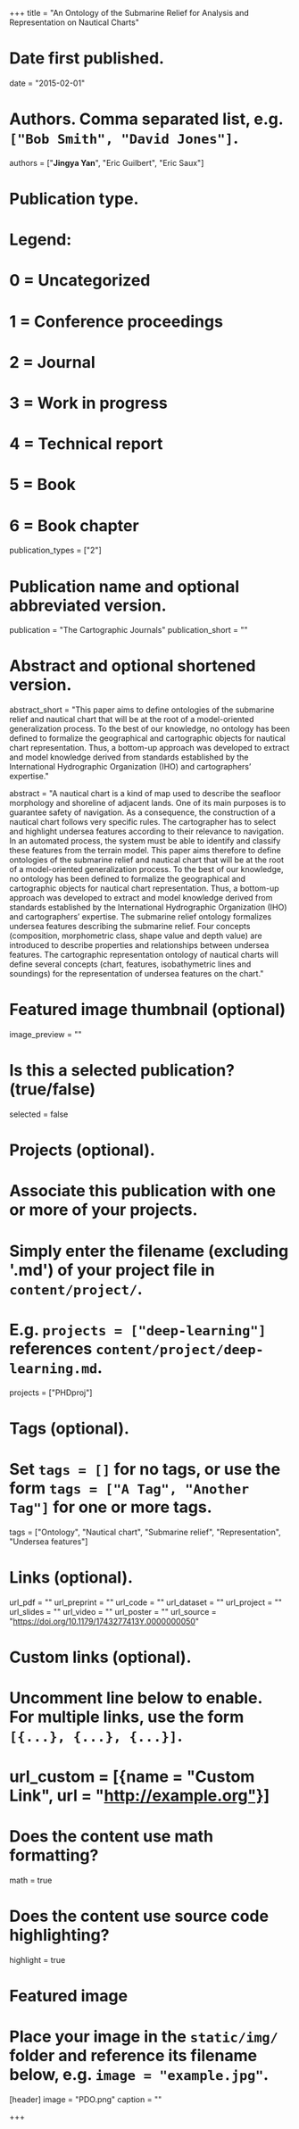 
+++
title = "An Ontology of the Submarine Relief for Analysis and Representation on Nautical Charts"

# Date first published.
date = "2015-02-01"

# Authors. Comma separated list, e.g. `["Bob Smith", "David Jones"]`.
authors = ["**Jingya Yan**", "Eric Guilbert", "Eric Saux"]

# Publication type.
# Legend:
# 0 = Uncategorized
# 1 = Conference proceedings
# 2 = Journal
# 3 = Work in progress
# 4 = Technical report
# 5 = Book
# 6 = Book chapter
publication_types = ["2"]

# Publication name and optional abbreviated version.
publication = "The Cartographic Journals"
publication_short = ""

# Abstract and optional shortened version.
abstract_short = "This paper aims to define ontologies of the submarine relief and nautical chart that will be at the root of a model-oriented generalization process. To the best of our knowledge, no ontology has been defined to formalize the geographical and cartographic objects for nautical chart representation. Thus, a bottom-up approach was developed to extract and model knowledge derived from standards established by the International Hydrographic Organization (IHO) and cartographers’ expertise."

abstract = "A nautical chart is a kind of map used to describe the seafloor morphology and shoreline of adjacent lands. One of its main purposes is to guarantee safety of navigation. As a consequence, the construction of a nautical chart follows very specific rules. The cartographer has to select and highlight undersea features according to their relevance to navigation. In an automated process, the system must be able to identify and classify these features from the terrain model. This paper aims therefore to define ontologies of the submarine relief and nautical chart that will be at the root of a model-oriented generalization process. To the best of our knowledge, no ontology has been defined to formalize the geographical and cartographic objects for nautical chart representation. Thus, a bottom-up approach was developed to extract and model knowledge derived from standards established by the International Hydrographic Organization (IHO) and cartographers’ expertise. The submarine relief ontology formalizes undersea features describing the submarine relief. Four concepts (composition, morphometric class, shape value and depth value) are introduced to describe properties and relationships between undersea features. The cartographic representation ontology of nautical charts will define several concepts (chart, features, isobathymetric lines and soundings) for the representation of undersea features on the chart."


# Featured image thumbnail (optional)
image_preview = ""

# Is this a selected publication? (true/false)
selected = false

# Projects (optional).
#   Associate this publication with one or more of your projects.
#   Simply enter the filename (excluding '.md') of your project file in `content/project/`.
#   E.g. `projects = ["deep-learning"]` references `content/project/deep-learning.md`.
projects = ["PHDproj"]

# Tags (optional).
#   Set `tags = []` for no tags, or use the form `tags = ["A Tag", "Another Tag"]` for one or more tags.
tags = ["Ontology", "Nautical chart", "Submarine relief", "Representation", "Undersea features"]

# Links (optional).
url_pdf = ""
url_preprint = ""
url_code = ""
url_dataset = ""
url_project = ""
url_slides = ""
url_video = ""
url_poster = ""
url_source = "https://doi.org/10.1179/1743277413Y.0000000050"

# Custom links (optional).
#   Uncomment line below to enable. For multiple links, use the form `[{...}, {...}, {...}]`.
# url_custom = [{name = "Custom Link", url = "http://example.org"}]

# Does the content use math formatting?
math = true

# Does the content use source code highlighting?
highlight = true

# Featured image
# Place your image in the `static/img/` folder and reference its filename below, e.g. `image = "example.jpg"`.
[header]
image = "PDO.png"
caption = ""

+++
